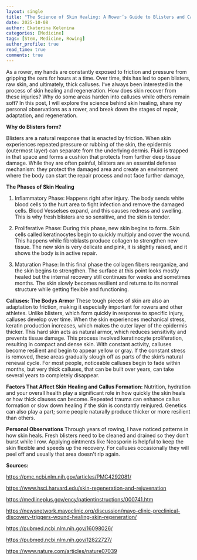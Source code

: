 ```yaml
---
layout: single
title: "The Science of Skin Healing: A Rower’s Guide to Blisters and Calluses"
date: 2025-10-08
author: Ekaterina Kelenina
categories: [Medicine]
tags: [Stem, Medicine, Rowing]
author_profile: true
read_time: true
comments: true
---
```


As a rower, my hands are constantly exposed to friction and pressure from gripping the oars for hours at a time. Over time, this has led to open blisters, raw skin, and ultimately, thick calluses. I’ve always been interested in the process of skin healing and regeneration. How does skin recover from these injuries? Why do some areas harden into calluses while others remain soft? In this post, I will explore the science behind skin healing, share my personal observations as a rower, and break down the stages of repair, adaptation, and regeneration. 


**Why do Blisters form?** 

Blisters are a natural response that is enacted by friction. When skin experiences repeated pressure or rubbing of the skin, the epidermis (outermost layer) can separate from the underlying dermis. Fluid is trapped in that space and forms a cushion that protects from further deep tissue damage. While they are often painful, blisters are an essential defense mechanism: they protect the damaged area and create an environment where the body can start the repair process and not face further damage, 

 
**The Phases of Skin Healing** 

1. Inflammatory Phase: Happens right after injury. The body sends white blood cells to the hurt area to fight infection and remove the damaged cells. Blood Vesselses expand, and this causes redness and swelling. This is why fresh blisters are so sensitive, and the skin is tender. 

2. Proliferative Phase: During this phase, new skin begins to form. Skin cells called keratinocytes begin to quickly multiply and cover the wound. This happens while fibroblasts produce collagen to strengthen new tissue. The new skin is very delicate and pink, it is slightly raised, and it shows the body is in active repair. 

3. Maturation Phase: In this final phase the collagen fibers reorganize, and the skin begins to strengthen. The surface at this point looks mostly healed but the internal recovery still continues for weeks and sometimes months. The skin slowly becomes resilient and returns to its normal structure while getting flexible and functioning. 


**Calluses: The Bodys Armor** 
These tough pieces of skin are also an adaptation to friction, making it especially important for rowers and other athletes. Unlike blisters, which form quickly in response to specific injury, calluses develop over time. When the skin experiences mechanical stress, keratin production increases, which makes the outer layer of the epidermis thicker. This hard skin acts as natural armor, which reduces sensitivity and prevents tissue damage. This process involved keratinocyte proliferation, resulting in compact and dense skin. With constant activity, calluses become resilient and begin to appear yellow or gray. If the constant stress is removed, these areas gradually slough off as parts of the skin’s natural renewal cycle. For most people, noticeable calluses begin to fade within months, but very thick calluses, that can be built over years, can take several years to completely disappear. 


**Factors That Affect Skin Healing and Callus Formation:**
Nutrition, hydration and your overall health play a significant role in how quickly the skin heals or how thick clauses can become. Repeated trauma can enhance callus formation or slow down healing if the skin is constantly reinjured. Genetics can also play a part; some people naturally produce thicker or more resilient than others. 


**Personal Observations** 
Through years of rowing, I have noticed patterns in how skin heals. Fresh blisters need to be cleaned and drained so they don’t burst while I row. Applying ointments like Neosporin is helpful to keep the skin flexible and speeds up the recovery. For calluses occasionally they will peel off and usually that area doesn't rip again. 



**Sources:** 

https://pmc.ncbi.nlm.nih.gov/articles/PMC4292081/ 

https://www.hsci.harvard.edu/skin-regeneration-and-rejuvenation 

https://medlineplus.gov/ency/patientinstructions/000741.htm 

https://newsnetwork.mayoclinic.org/discussion/mayo-clinic-preclinical-discovery-triggers-wound-healing-skin-regeneration/ 

https://pubmed.ncbi.nlm.nih.gov/16098026/ 

https://pubmed.ncbi.nlm.nih.gov/12822727/ 

https://www.nature.com/articles/nature07039 
 

